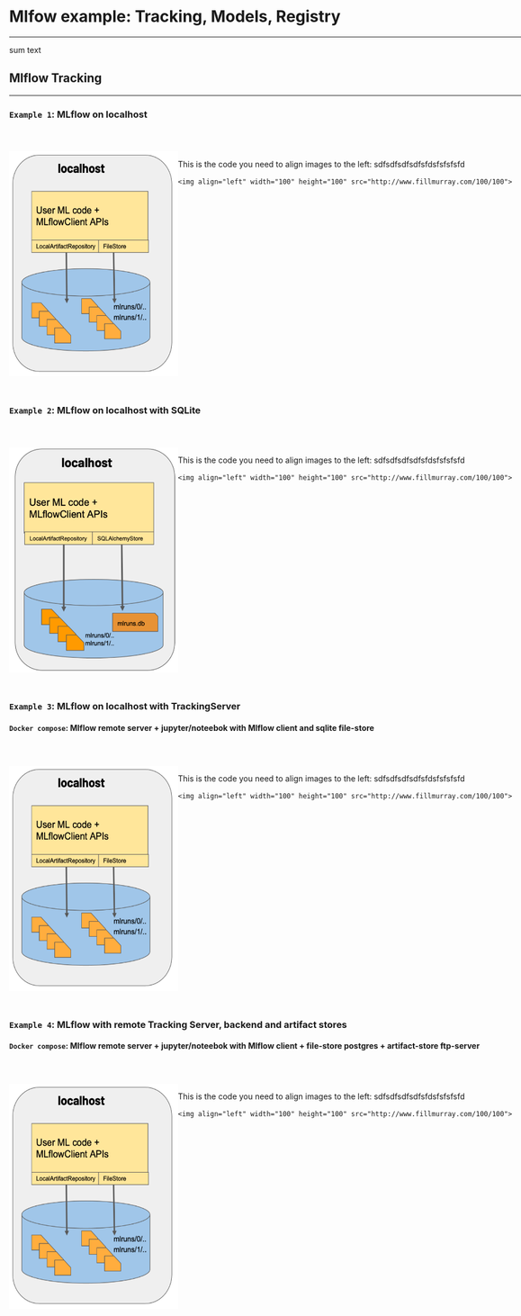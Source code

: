 # Mlfow example: Tracking, Models, Registry

***

sum text

## Mlflow Tracking

***



<body style="min-width: 1000px;">



### `Example 1`: MLflow on localhost

<div style="float: left; margin: 40px 7px 50px 0; width:100%;">
<img align="left" width="300" height="400" src="src/images/example_1_local.png">

<p>This is the code you need to align images to the left: sdfsdfsdfsdfsfdsfsfsfsfd<p>

```
<img align="left" width="100" height="100" src="http://www.fillmurray.com/100/100">
```

</div>





### `Example 2`: MLflow on localhost with SQLite

<div style="float: left; margin: 40px 7px 50px 0; width:100%;">
<img align="left" width="300" height="400" src="src/images/example_2_local_sqlite.png">

<p>This is the code you need to align images to the left: sdfsdfsdfsdfsfdsfsfsfsfd<p>

```
<img align="left" width="100" height="100" src="http://www.fillmurray.com/100/100">
```

</div>






### `Example 3`: MLflow on localhost with TrackingServer 

#### `Docker compose`:  Mlflow remote server + jupyter/noteebok with Mlflow client and sqlite file-store

<div style="float: left; margin: 40px 7px 50px 0; width:100%;">
<img align="left" width="300" height="400" src="src/images/example_1_local.png">

<p>This is the code you need to align images to the left: sdfsdfsdfsdfsfdsfsfsfsfd<p>

```
<img align="left" width="100" height="100" src="http://www.fillmurray.com/100/100">
```

</div>



### `Example 4`: MLflow with remote Tracking Server, backend and artifact stores

#### `Docker compose`:  Mlflow remote server + jupyter/noteebok with Mlflow client + file-store postgres + artifact-store ftp-server

<div style="float: left; margin: 40px 7px 50px 0; width:100%;">
<img align="left" width="300" height="400" src="src/images/example_1_local.png">

<p>This is the code you need to align images to the left: sdfsdfsdfsdfsfdsfsfsfsfd<p>

```
<img align="left" width="100" height="100" src="http://www.fillmurray.com/100/100">
```

</div>





</body>


